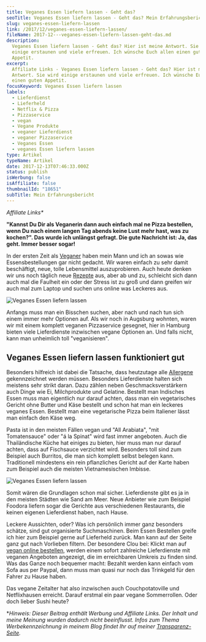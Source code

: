 ```yaml
---
title: Veganes Essen liefern lassen - Geht das?
seoTitle: Veganes Essen liefern lassen - Geht das? Mein Erfahrungsbericht
slug: veganes-essen-liefern-lassen
link: /2017/12/veganes-essen-liefern-lassen/
fileName: 2017-12---veganes-essen-liefern-lassen-geht-das.md
description:
  Veganes Essen liefern lassen - Geht das? Hier ist meine Antwort. Sie wird
  einige erstaunen und viele erfreuen. Ich wünsche Euch allen einen guten
  Appetit.
excerpt:
  Affiliate Links - Veganes Essen liefern lassen - Geht das? Hier ist meine
  Antwort. Sie wird einige erstaunen und viele erfreuen. Ich wünsche Euch allen
  einen guten Appetit.
focusKeyword: Veganes Essen liefern lassen
labels:
  - Lieferdienst
  - Lieferheld
  - Netflix & Pizza
  - Pizzaservice
  - vegan
  - Vegane Produkte
  - veganer Lieferdienst
  - veganer Pizzaservice
  - Veganes Essen
  - veganes Essen liefern lassen
type: Artikel
typeName: Artikel
date: 2017-12-13T07:46:33.000Z
status: publish
isWerbung: false
isAffiliate: false
thumbnailId: "18651"
subTitle: Mein Erfahrungsbericht
---
```


<em>Affiliate Links\*</em>

<strong>"Kannst Du Dir als Veganerin dann auch einfach mal ne Pizza bestellen,
wenn Du nach einem langen Tag abends keine Lust mehr hast, was zu kochen?". Das
wurde ich unlängst gefragt. Die gute Nachricht ist: Ja, das geht. Immer besser
sogar!</strong>

In der ersten Zeit als
<a href="https://cardamonchai.com/category/vegan-2/">Veganer</a> haben mein Mann
und ich an sowas wie Essensbestellungen gar nicht gedacht. Wir waren einfach zu
sehr damit beschäftigt, neue, tolle Lebensmittel auszuprobieren. Auch heute
denken wir uns noch täglich neue
<a href="https://cardamonchai.com/category/vegan-2/rezepte/">Rezepte</a> aus,
aber ab und zu, schleicht sich dann auch mal die Faulheit ein oder der Stress
ist zu groß und dann greifen wir auch mal zum Laptop und suchen uns online was
Leckeres aus.

![Veganes Essen liefern lassen](http://cardamonchai.com/wp-content/uploads/2017/12/25094607418_03a4fb2681_z-300x375.jpg "Pho - Vegan, heiß und lecker")

Anfangs muss man ein Bisschen suchen, aber nach und nach tun sich einem immer
mehr Optionen auf. Als wir noch in Augsburg wohnten, waren wir mit einem
komplett veganen Pizzaservice gesegnet, hier in Hamburg bieten viele
Lieferdienste inzwischen vegane Optionen an. Und falls nicht, kann man
unheimlich toll "veganisieren".

## Veganes Essen liefern lassen funktioniert gut

Besonders hilfreich ist dabei die Tatsache, dass heutzutage alle
<a href="https://www.bzfe.de/inhalt/allergenkennzeichnung-1878.html" target="_blank" rel="noopener">Allergene</a>
gekennzeichnet werden müssen. Besonders Lieferdienste halten sich meistens sehr
strikt daran. Dazu zählen neben Geschmacksverstärkern auch Dinge wie Ei,
Milchprodukte und Gelatine. Bestellt man Indisches Essen muss man eigentlich nur
darauf achten, dass man ein vegetarisches Gericht ohne Butter und Käse bestellt
und schon hat man ein leckeres veganes Essen. Bestellt man eine vegetarische
Pizza beim Italiener lässt man einfach den Käse weg.

Pasta ist in den meisten Fällen vegan und "All Arabiata", "mit Tomatensauce"
oder "á la Spinat" wird fast immer angeboten. Auch die Thailändische Küche hat
einiges zu bieten, hier muss man nur darauf achten, dass auf Fischsauce
verzichtet wird. Besonders toll sind zum Beispiel auch Burritos, die man sich
komplett selbst belegen kann. Traditionell mindestens ein rein pflanzliches
Gericht auf der Karte haben zum Beispiel auch die meisten Vietnamesischen
Imbisse.

![Veganes Essen liefern lassen](http://cardamonchai.com/wp-content/uploads/2017/12/38769249361_5f1da205af_z-300x374.jpg "Vegane Pizza")

Somit wären die Grundlagen schon mal sicher. Lieferdienste gibt es ja in den
meisten Städten wie Sand am Meer. Neue Anbieter wie zum Beispiel Foodora liefern
sogar die Gerichte aus verschiedenen Restaurants, die keinen eigenen
Lieferdienst haben, nach Hause.

Leckere Aussichten, oder? Was ich persönlich immer ganz besonders schätze, sind
gut organisierte Suchmaschinen. Beim Essen Bestellen greife ich hier zum
Beispiel gerne auf Lieferheld zurück. Man kann auf der Seite ganz gut nach
Vorlieben filtern. Der besondere Clou bei: Klickt man auf
<a href="https://www.lieferheld.de/info/vegan-online-bestellen/" target="_blank" rel="noopener">vegan
online bestellen</a>, werden einem sofort zahlreiche Lieferdienste mit veganen
Angeboten angezeigt, die im erreichbaren Umkreis zu finden sind. Was das Ganze
noch bequemer macht: Bezahlt werden kann einfach vom Sofa aus per Paypal, dann
muss man quasi nur noch das Trinkgeld für den Fahrer zu Hause haben.

Das vegane Zeitalter hat also inzwischen auch Couchpotatoville und Netflixhausen
erreicht. Darauf erstmal ein paar vegane Sommerrollen. Oder doch lieber Sushi
heute?

\*<em>Hinweis: Dieser Beitrag enthält Werbung und Affiliate Links. Der Inhalt
und meine Meinung wurden dadurch nicht beeinflusst. Infos zum Thema
Werbekennzeichnung in meinem Blog findet Ihr auf
meiner <a href="https://cardamonchai.com/werbung/">Transparenz-Seite</a>.</em>
